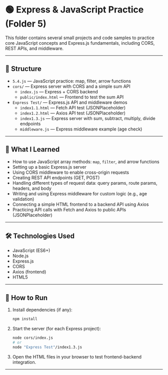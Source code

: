 # 🟢 Express & JavaScript Practice (Folder 5)

This folder contains several small projects and code samples to practice core JavaScript concepts and Express.js fundamentals, including CORS, REST APIs, and middleware.

---

## 📂 Structure

- `5.4.js` — JavaScript practice: map, filter, arrow functions
- `cors/` — Express server with CORS and a simple sum API
  - `index.js` — Express + CORS backend
  - `public/index.html` — Frontend to test the sum API
- `Express Test/` — Express.js API and middleware demos
  - `index1.1.html` — Fetch API test (JSONPlaceholder)
  - `index1.2.html` — Axios API test (JSONPlaceholder)
  - `index1.3.js` — Express server with sum, subtract, multiply, divide endpoints
  - `middleware.js` — Express middleware example (age check)

---

## 🧠 What I Learned

- How to use JavaScript array methods: `map`, `filter`, and arrow functions
- Setting up a basic Express.js server
- Using CORS middleware to enable cross-origin requests
- Creating REST API endpoints (GET, POST)
- Handling different types of request data: query params, route params, headers, and body
- Writing and using Express middleware for custom logic (e.g., age validation)
- Connecting a simple HTML frontend to a backend API using Axios
- Practicing API calls with Fetch and Axios to public APIs (JSONPlaceholder)

---

## 🛠️ Technologies Used

- JavaScript (ES6+)
- Node.js
- Express.js
- CORS
- Axios (frontend)
- HTML5

---

## 🚀 How to Run

1. Install dependencies (if any):
   ```sh
   npm install
   ```
2. Start the server (for each Express project):
   ```sh
   node cors/index.js
   # or
   node "Express Test"/index1.3.js
   ```
3. Open the HTML files in your browser to test frontend-backend integration.

---

